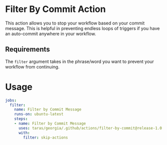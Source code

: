# Filter By Commit Action
This action allows you to stop your workflow based on your commit message. This is helpful in preventing endless loops of triggers if you have an auto-commit anywhere in your workflow.

## Requirements
The `filter` argument takes in the phrase/word you want to prevent your workflow from continuing.

# Usage
```yaml
jobs:
  filter:
    name: Filter by Commit Message
    runs-on: ubuntu-latest
    steps:    
    - name: Filter by Commit Message
      uses: taras/georgia/.github/actions/filter-by-commit@release-1.0.0
      with:
        filter: skip-actions
```